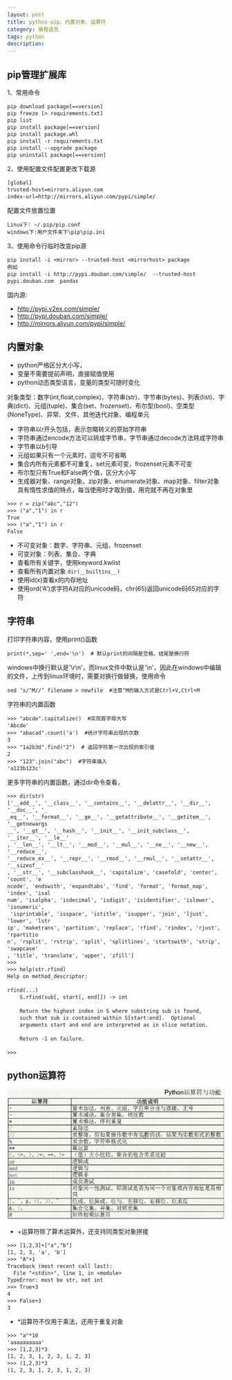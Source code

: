 ```yaml
---
layout: post
title: python-pip、内置对象、运算符
category: 编程语言
tags: python
description: 
---
```


## pip管理扩展库
1、常用命令

```
pip download package[==version]
pip freeze [> requirements.txt]
pip list
pip install package[==version]
pip install package.whl 
pip install -r requirements.txt
pip install --upgrade package
pip uninstall package[==version]
```
2、使用配置文件配置更改下载源

```
[global]
trusted-host=mirrors.aliyun.com
index-url=http://mirrors.aliyun.com/pypi/simple/
```
配置文件放置位置

```
Linux下: ~/.pip/pip.conf
windows下:用户文件夹下\pip\pip.ini
```

3、使用命令行临时改变pip源

```
pip install -i <mirror> --trusted-host <mirrorhost> package
例如
pip install -i http://pypi.douban.com/simple/  --trusted-host pypi.douban.com  pandas
```
国内源:

* http://pypi.v2ex.com/simple/
* http://pypi.douban.com/simple/
* http://mirrors.aliyun.com/pypi/simple/

## 内置对象

* python严格区分大小写，
* 变量不需要提前声明，直接赋值使用
* python动态类型语言，变量的类型可随时变化

对象类型：数字(int,float,complex)、字符串(str)、字节串(bytes)、列表(list)、字典(dict)、元组(tuple)、集合(set、frozenset)、布尔型(bool)、空类型(NoneType)、异常、文件、其他迭代对象、编程单元

* 字符串以r开头包括，表示忽略转义的原始字符串
* 字符串通过encode方法可以转成字节串，字节串通过decode方法转成字符串
* 字节串以b引导
* 元组如果只有一个元素时，逗号不可省略
* 集合内所有元素都不可重复，set元素可变，frozenset元素不可变
* 布尔型只有True和False两个值，区分大小写
* 生成器对象、range对象、zip对象、enumerate对象、map对象、filter对象具有惰性求值的特点，每当使用时才取到值，用完就不再在对象里

```
>>> r = zip("abc","12")
>>> ("a","1") in r
True
>>> ("a","1") in r
False
```
* 不可变对象：数字、字符串、元组、frozenset
* 可变对象：列表、集合、字典
* 查看所有关键字，使用keyword.kwlist
* 查看所有内置对象 `dir(__builtins__)`
* 使用id(x)查看x的内存地址
* 使用ord('A')求字符A对应的unicode码，chr(65)返回unicode码65对应的字符

## 字符串

打印字符串内容，使用print()函数
```
print(*,sep=' ',end='\n')  # 默认print的间隔是空格，结尾是换行符
```

windows中换行默认是'\r\n'，而linux文件中默认是'\n'，因此在windows中编辑的文件，上传到linux环境时，需要对换行做替换，使用命令

```
sed ‘s/^M//’ filename > newfile  #注意^M的输入方式是Ctrl+V,Ctrl+M
```
字符串的内置函数

```
>>> "abcde".capitalize()  #实现首字母大写
'Abcde'
>>> "abacad".count('a')  #统计字符串出现的次数
3
>>> "1a2b3d".find("2")  # 返回字符第一次出现的索引值
2
>>> "123".join("abc")  #字符串插入
'a123b123c'
```

更多字符串的内置函数，通过dir命令查看，

```
>>> dir(str)
['__add__', '__class__', '__contains__', '__delattr__', '__dir__', '__doc__', '_
_eq__', '__format__', '__ge__', '__getattribute__', '__getitem__', '__getnewargs
__', '__gt__', '__hash__', '__init__', '__init_subclass__', '__iter__', '__le__'
, '__len__', '__lt__', '__mod__', '__mul__', '__ne__', '__new__', '__reduce__',
'__reduce_ex__', '__repr__', '__rmod__', '__rmul__', '__setattr__', '__sizeof__'
, '__str__', '__subclasshook__', 'capitalize', 'casefold', 'center', 'count', 'e
ncode', 'endswith', 'expandtabs', 'find', 'format', 'format_map', 'index', 'isal
num', 'isalpha', 'isdecimal', 'isdigit', 'isidentifier', 'islower', 'isnumeric',
 'isprintable', 'isspace', 'istitle', 'isupper', 'join', 'ljust', 'lower', 'lstr
ip', 'maketrans', 'partition', 'replace', 'rfind', 'rindex', 'rjust', 'rpartitio
n', 'rsplit', 'rstrip', 'split', 'splitlines', 'startswith', 'strip', 'swapcase'
, 'title', 'translate', 'upper', 'zfill']
>>>
>>> help(str.rfind)
Help on method_descriptor:

rfind(...)
    S.rfind(sub[, start[, end]]) -> int

    Return the highest index in S where substring sub is found,
    such that sub is contained within S[start:end].  Optional
    arguments start and end are interpreted as in slice notation.

    Return -1 on failure.

>>>

```

## python运算符

![python](/assets/img/2018-04-06-python.jpg)

* +运算符除了算术运算外，还支持同类型对象拼接

```
>>> [1,2,3]+["a","b"]
[1, 2, 3, 'a', 'b']
>>> "A"+1
Traceback (most recent call last):
  File "<stdin>", line 1, in <module>
TypeError: must be str, not int
>>> True+3
4
>>> False+3
3
```

* *运算符不仅用于乘法，还用于重复对象

```
>>> "a"*10
'aaaaaaaaaa'
>>> [1,2,3]*3
[1, 2, 3, 1, 2, 3, 1, 2, 3]
>>> (1,2,3)*3
(1, 2, 3, 1, 2, 3, 1, 2, 3)
```

